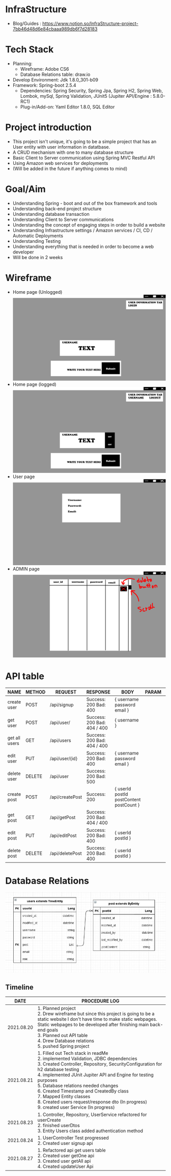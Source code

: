 # InfraStructure
- Blog/Guides : https://www.notion.so/InfraStructure-project-7bb46d48d6e84cbaaa989db6f7d28183

# Tech Stack
- Planning:
  - Wireframe: Adobe CS6
  - Database Relations table: draw.io
- Develop Environment: Jdk 1.8.0_301-b09
- Framework: Spring-boot 2.5.4
  - Dependencies: Spring Security, Spring Jpa, Spring H2, Spring Web, Lombok, mySql, Spring Validation, JUnit5 (Jupiter API/Engine : 5.8.0-RC1)
  - Plug-in/Add-on: Yaml Editor 1.8.0, SQL Editor

# Project introduction
- This project isn't unique, it's going to be a simple project that has an User entity with user information in datatbase.
- A CRUD mechanism with one to many database structure
- Basic Client to Server communication using Spring MVC Restful API
- Using Amazon web services for deployments
- (Will be added in the future if anything comes to mind)

# Goal/Aim
- Understanding Spring - boot and out of the box framework and tools
- Understanding back-end project structure
- Understanding database transaction
- Understanding Client to Server communications
- Understanding the concept of engaging steps in order to build a website
- Understanding Infrastructure settings / Amazon services / CI, CD / Automatic Deployments
- Understanding Testing
- Understanding everything that is needed in order to become a web developer
- Will be done in 2 weeks

# Wireframe
- Home page (Unlogged)
![](InfraStructure/PIC/HOME.jpg)
- Home page (logged)
![](InfraStructure/PIC/USER.jpg)
- User page
![](InfraStructure/PIC/MYPAGE.jpg)
- ADMIN page
![](InfraStructure/PIC/ADMIN.jpg)

# API table
| NAME      | METHOD   |   REQUEST | RESPONSE | BODY | PARAM | DESCRIPTION   |
| ---------- | ---------- |---------- |---------- |---------- | ---------- | ---------- |
| create user | POST | /api/signup | Success: 200 Bad: 400 | { username </br> password </br> email } </br> | ||
| get user | POST | /api/user/ | Success: 200 Bad: 404 / 400 | { username } || dependant on existing users |
| get all users | GET | /api/users | Success: 200 Bad: 404 / 400 | || dependant on existing users |
| edit user | PUT | /api/user/{id} | Success: 200 Bad: 400 | { username </br> password </br> email } |||
| delete user | DELETE | /api/user | Success: 200 Bad: 500 ||| dependant if its a User or Admin |
| create post| POST | /api/createPost | Success: 200 | { userId </br> postId </br> postContent </br> postCount }|| |
| get post | GET | /api/getPost | Success: 200 Bad: 404 / 400  | || dependant on existing users |
| edit post | PUT | /api/editPost | Success: 200 Bad: 400 | { userId </br> postId } || |
| delete post | DELETE | /api/deletePost | Success: 200 Bad: 400 | { userId </br> postId } | |dependant if its a User or Admin |

# Database Relations
![](InfraStructure/PIC/relations2.JPG)

## Timeline
| DATE      | PROCEDURE LOG                                                |
| ---------- | ------------------------------------------------------------ |
| 2021.08.20 | 1. Planned project </br> 2. Drew wireframe but since this project is going to be a static website I don't have time to make static webpages. Static webpages to be developed after finishing main back-end goals </br> 3. Planned out API table </br> 4. Drew Database relations </br> 5. pushed Spring project |
| 2021.08.21 | 1. Filled out Tech stack in readMe </br> 2. implemented Validation, JDBC dependencies </br> 3. Created Controller, Repository, SecurityConfiguration for h2 database testing </br> 4. implemented JUnit Jupiter API and Engine for testing purposes </br> 5. Database relations needed changes </br> 6. Created Timestamp and CreatedBy class </br> 7. Mapped Entity classes </br> 8. Created users request/response dto (In progress) </br> 9. created user Service (In progress) |
| 2021.08.23 | 1. Controller, Repository, UserService refactored for userCreate </br> 2. finished userDtos </br> 3. Entity Users class added authentication method |
| 2021.08.24 | 1. UserController Test progressed </br> 2. Created user signup api |
| 2021.08.27 | 1. Refactored api get users table </br> 2. Created user getOne api </br> 3. Created user getAll api </br> 4. Created updateUser Api |
